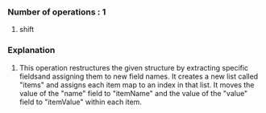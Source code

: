 ### Number of operations : 1
1. shift

### Explanation
1. This operation restructures the given structure by extracting specific fieldsand assigning them to new field names. It creates a new list called "items" and assigns each item map to an index in that list. It moves the value of the "name" field to "itemName" and the value of the "value" field to "itemValue" within each item.